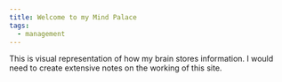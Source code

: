 ```yaml
---
title: Welcome to my Mind Palace
tags:
  - management
---
```


This is visual representation of how my brain stores information.
I would need to create extensive notes on the working of this site.